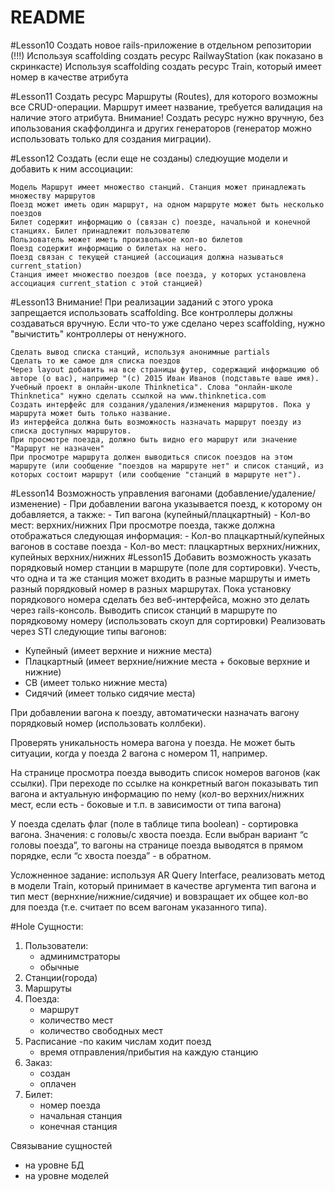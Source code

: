 # README
#Lesson10
    Создать новое rails-приложение в отдельном репозитории (!!!)
    Используя scaffolding создать ресурс RailwayStation (как показано в скринкасте)
    Используя scaffolding создать ресурс Train, который имеет номер в качестве атрибута

#Lesson11
    Создать ресурс Маршруты (Routes), для которого возможны все CRUD-операции.
    Маршрут имеет название, требуется валидация на наличие этого атрибута.
    Внимание! Создать ресурс нужно вручную, без ипользования скаффолдинга и других генераторов (генератор можно использовать только для создания миграции).

#Lesson12
Создать (если еще не созданы) следюущие модели и добавить к ним ассоциации:

    Модель Маршрут имеет множество станций. Станция может принадлежать множеству маршрутов
    Поезд может иметь один маршрут, на одном маршруте может быть несколько поездов
    Билет содержит информацию о (связан с) поезде, начальной и конечной станциях. Билет принадлежит пользователю
    Пользователь может иметь произвольное кол-во билетов
    Поезд содержит информацию о билетах на него.
    Поезд связан с текущей станцией (ассоциация должна называться current_station)
    Станция имеет множество поездов (все поезда, у которых установлена ассоциация current_station с этой станцией)
#Lesson13
Внимание! При реализации заданий с этого урока запрещается использовать scaffolding. Все контроллеры должны создаваться вручную. Если что-то уже сделано через scaffolding, нужно "вычистить" контроллеры от ненужного.


    Сделать вывод списка станций, используя анонимные partials
    Сделать то же самое для списка поездов
    Через layout добавить на все страницы футер, содержащий информацию об авторе (о вас), например "(с) 2015 Иван Иванов (подставьте ваше имя). Учебный проект в онлайн-школе Thinknetica". Слова "онлайн-школе Thinknetica" нужно сделать ссылкой на www.thinknetica.com
    Создать интерфейс для создания/удаления/изменения маршрутов. Пока у маршрута может быть только название.
    Из интерфейса должна быть возможность назначать маршрут поезду из списка доступных маршрутов.
    При просмотре поезда, должно быть видно его маршрут или значение "Маршрут не назначен"
    При просмотре маршрута должен выводиться список поездов на этом маршруте (или сообщение "поездов на маршруте нет" и список станций, из которых состоит маршрут (или сообщение "станций в маршруте нет").
#Lesson14
    Возможность управления вагонами (добавление/удаление/изменение)
        - При добавлении вагона указывается поезд, к которому он добавляется, а также:
        - Тип вагона (купейный/плацкартный)
        - Кол-во мест: верхних/нижних
    При просмотре поезда, также должна отображаться следующая информация:
        - Кол-во плацкартный/купейных вагонов в составе поезда
        - Кол-во мест: плацкартных верхних/нижних, купейных верхних/нижних
#Lesson15
    Добавить возможность указать порядковый номер станции в маршруте (поле для сортировки). Учесть, что одна и та же станция может входить в разные маршруты и иметь разный порядковый номер в разных маршрутах. Пока установку порядкового номера сделать без веб-интерфейса, можно это делать через rails-консоль.
    Выводить список станций в маршруте по порядковому номеру (использовать скоуп для сортировки)
Реализовать через STI следующие типы вагонов:
- Купейный (имеет верхние и нижние места)
- Плацкартный (имеет верхние/нижние места + боковые верхние и нижние)
- СВ (имеет только нижние места)
- Сидячий (имеет только сидячие места)

При добавлении вагона к поезду, автоматически назначать вагону порядковый номер (использовать коллбеки).

Проверять уникальность номера вагона у поезда. Не может быть ситуации, когда у поезда 2 вагона с номером 11, например.

На странице просмотра поезда выводить список номеров вагонов (как ссылки). При переходе по ссылке на конкретный вагон показывать тип вагона и актуальную информацию по нему (кол-во верхних/нижних мест, если есть - боковые и т.п. в зависимости от типа вагона)

У поезда сделать флаг (поле в таблице типа boolean) - сортировка вагона. Значения: с головы/c хвоста поезда. Если выбран вариант “с головы поезда”, то вагоны на странице поезда выводятся в прямом порядке, если “с хвоста поезда” - в обратном.

Усложненное задание: используя AR Query Interface, реализовать метод в модели Train, который принимает в качестве аргумента тип вагона и тип мест (вернхние/нижние/cидячие) и вовзращает их общее кол-во для поезда (т.е. считает по всем вагонам указанного типа).

 #Hole
 Сущности:
 1. Пользователи:
    - админимстраторы
    - обычные
 2. Станции(города)
 3. Маршруты
 4. Поезда:
    - маршрут
    - количество мест
    - количество свободных мест
5. Расписание
    -по каким числам ходит поезд
    - время отправления/прибытия на каждую станцию
6. Заказ:
    - создан
    - оплачен
7. Билет:
    - номер поезда
    - начальная станция
    - конечная станция

Связывание сущностей
 - на уровне БД
 - на уровне моделей

